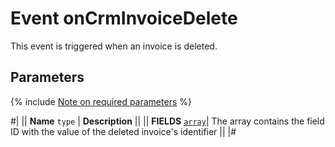 # Event onCrmInvoiceDelete

This event is triggered when an invoice is deleted.

## Parameters

{% include [Note on required parameters](../../../../../_includes/required.md) %}

#|
|| **Name**
`type` | **Description** ||
|| **FIELDS** 
[`array`](../../../../data-types.md)| The array contains the field ID with the value of the deleted invoice's identifier ||
|#